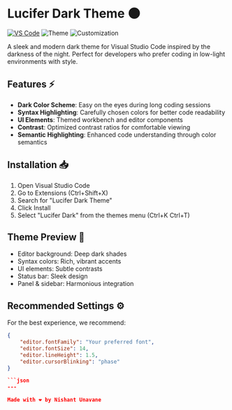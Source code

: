 # Lucifer Dark Theme 🌑

[![VS Code](https://img.shields.io/badge/Visual_Studio_Code-0078D4?style=flat&logo=visual-studio-code&logoColor=white)](https://marketplace.visualstudio.com/items?itemName=YourExtensionName)
![Theme](https://img.shields.io/badge/Theme-Dark-red)
![Customization](https://img.shields.io/badge/Customization-Yes-brightgreen)

A sleek and modern dark theme for Visual Studio Code inspired by the darkness of the night. Perfect for developers who prefer coding in low-light environments with style.

## Features ⚡

- **Dark Color Scheme**: Easy on the eyes during long coding sessions
- **Syntax Highlighting**: Carefully chosen colors for better code readability
- **UI Elements**: Themed workbench and editor components
- **Contrast**: Optimized contrast ratios for comfortable viewing
- **Semantic Highlighting**: Enhanced code understanding through color semantics

## Installation 📥

1. Open Visual Studio Code
2. Go to Extensions (Ctrl+Shift+X)
3. Search for "Lucifer Dark Theme"
4. Click Install
5. Select "Lucifer Dark" from the themes menu (Ctrl+K Ctrl+T)

## Theme Preview 🎨

- Editor background: Deep dark shades
- Syntax colors: Rich, vibrant accents
- UI elements: Subtle contrasts
- Status bar: Sleek design
- Panel & sidebar: Harmonious integration

## Recommended Settings ⚙️

For the best experience, we recommend:

```json
{
    "editor.fontFamily": "Your preferred font",
    "editor.fontSize": 14,
    "editor.lineHeight": 1.5,
    "editor.cursorBlinking": "phase"
}

```json
---

Made with ❤️ by Nishant Unavane
